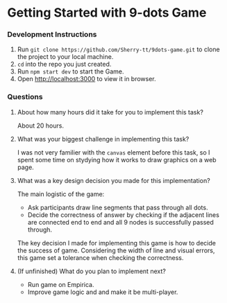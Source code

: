 # Getting Started with 9-dots Game




### Development Instructions
1. Run `git clone https://github.com/Sherry-tt/9dots-game.git` to clone the project to your local machine.
2. `cd` into the repo you just created.
3. Run `npm start dev` to start the Game.
4. Open [http://localhost:3000](http://localhost:3000) to view it in browser.

### Questions
1. About how many hours did it take for you to implement this task?

    About 20 hours.

2. What was your biggest challenge in implementing this task?

   I was not very familier with the `canvas` element before this task, so I spent some time on stydying how it works to draw graphics on a web page.
   
3. What was a key design decision you made for this implementation?

   The main logistic of the game:
   - Ask participants draw line segments that pass through all dots.
   - Decide the correctness of answer by checking if the adjacent lines are connected end to end and all 9 nodes is successfully passed through.

   The key decision I made for implementing this game is how to decide the success of game. Considering the width of line and visual errors, this game set a tolerance when checking the correctness.
   
4. (If unfinished) What do you plan to implement next?
  
   - Run game on Empirica.
   - Improve game logic and and make it be multi-player.
  


